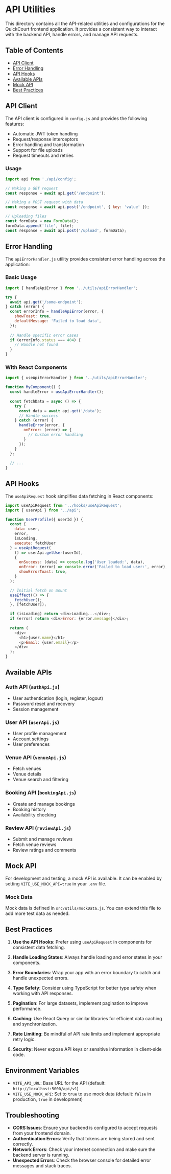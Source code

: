 # API Utilities

This directory contains all the API-related utilities and configurations for the QuickCourt frontend application. It provides a consistent way to interact with the backend API, handle errors, and manage API requests.

## Table of Contents

- [API Client](#api-client)
- [Error Handling](#error-handling)
- [API Hooks](#api-hooks)
- [Available APIs](#available-apis)
- [Mock API](#mock-api)
- [Best Practices](#best-practices)

## API Client

The API client is configured in `config.js` and provides the following features:

- Automatic JWT token handling
- Request/response interceptors
- Error handling and transformation
- Support for file uploads
- Request timeouts and retries

### Usage

```javascript
import api from './api/config';

// Making a GET request
const response = await api.get('/endpoint');

// Making a POST request with data
const response = await api.post('/endpoint', { key: 'value' });

// Uploading files
const formData = new FormData();
formData.append('file', file);
const response = await api.post('/upload', formData);
```

## Error Handling

The `apiErrorHandler.js` utility provides consistent error handling across the application:

### Basic Usage

```javascript
import { handleApiError } from '../utils/apiErrorHandler';

try {
  await api.get('/some-endpoint');
} catch (error) {
  const errorInfo = handleApiError(error, {
    showToast: true,
    defaultMessage: 'Failed to load data',
  });
  
  // Handle specific error cases
  if (errorInfo.status === 404) {
    // Handle not found
  }
}
```

### With React Components

```javascript
import { useApiErrorHandler } from '../utils/apiErrorHandler';

function MyComponent() {
  const handleError = useApiErrorHandler();
  
  const fetchData = async () => {
    try {
      const data = await api.get('/data');
      // Handle success
    } catch (error) {
      handleError(error, {
        onError: (error) => {
          // Custom error handling
        }
      });
    }
  };
  
  // ...
}
```

## API Hooks

The `useApiRequest` hook simplifies data fetching in React components:

```javascript
import useApiRequest from '../hooks/useApiRequest';
import { userApi } from '../api';

function UserProfile({ userId }) {
  const { 
    data: user, 
    error, 
    isLoading, 
    execute: fetchUser 
  } = useApiRequest(
    () => userApi.getUser(userId),
    {
      onSuccess: (data) => console.log('User loaded:', data),
      onError: (error) => console.error('Failed to load user:', error),
      showErrorToast: true,
    }
  );

  // Initial fetch on mount
  useEffect(() => {
    fetchUser();
  }, [fetchUser]);

  if (isLoading) return <div>Loading...</div>;
  if (error) return <div>Error: {error.message}</div>;
  
  return (
    <div>
      <h1>{user.name}</h1>
      <p>Email: {user.email}</p>
    </div>
  );
}
```

## Available APIs

### Auth API (`authApi.js`)
- User authentication (login, register, logout)
- Password reset and recovery
- Session management

### User API (`userApi.js`)
- User profile management
- Account settings
- User preferences

### Venue API (`venueApi.js`)
- Fetch venues
- Venue details
- Venue search and filtering

### Booking API (`bookingApi.js`)
- Create and manage bookings
- Booking history
- Availability checking

### Review API (`reviewApi.js`)
- Submit and manage reviews
- Fetch venue reviews
- Review ratings and comments

## Mock API

For development and testing, a mock API is available. It can be enabled by setting `VITE_USE_MOCK_API=true` in your `.env` file.

### Mock Data

Mock data is defined in `src/utils/mockData.js`. You can extend this file to add more test data as needed.

## Best Practices

1. **Use the API Hooks**: Prefer using `useApiRequest` in components for consistent data fetching.

2. **Handle Loading States**: Always handle loading and error states in your components.

3. **Error Boundaries**: Wrap your app with an error boundary to catch and handle unexpected errors.

4. **Type Safety**: Consider using TypeScript for better type safety when working with API responses.

5. **Pagination**: For large datasets, implement pagination to improve performance.

6. **Caching**: Use React Query or similar libraries for efficient data caching and synchronization.

7. **Rate Limiting**: Be mindful of API rate limits and implement appropriate retry logic.

8. **Security**: Never expose API keys or sensitive information in client-side code.

## Environment Variables

- `VITE_API_URL`: Base URL for the API (default: `http://localhost:5000/api/v1`)
- `VITE_USE_MOCK_API`: Set to `true` to use mock data (default: `false` in production, `true` in development)

## Troubleshooting

- **CORS Issues**: Ensure your backend is configured to accept requests from your frontend domain.
- **Authentication Errors**: Verify that tokens are being stored and sent correctly.
- **Network Errors**: Check your internet connection and make sure the backend server is running.
- **Unexpected Errors**: Check the browser console for detailed error messages and stack traces.
